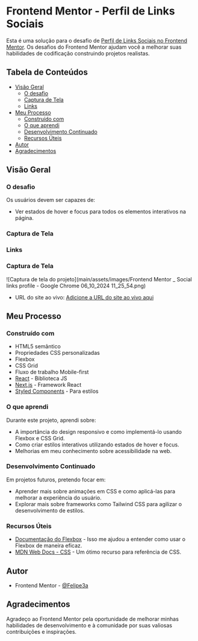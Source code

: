 # Frontend Mentor - Perfil de Links Sociais

Esta é uma solução para o desafio de [Perfil de Links Sociais no Frontend Mentor](https://www.frontendmentor.io/challenges/social-links-profile-UG32l9m6dQ). Os desafios do Frontend Mentor ajudam você a melhorar suas habilidades de codificação construindo projetos realistas.

## Tabela de Conteúdos

- [Visão Geral](#visão-geral)
  - [O desafio](#o-desafio)
  - [Captura de Tela](#captura-de-tela)
  - [Links](#links)
- [Meu Processo](#meu-processo)
  - [Construído com](#construído-com)
  - [O que aprendi](#o-que-aprendi)
  - [Desenvolvimento Continuado](#desenvolvimento-continuado)
  - [Recursos Úteis](#recursos-úteis)
- [Autor](#autor)
- [Agradecimentos](#agradecimentos)

## Visão Geral

### O desafio

Os usuários devem ser capazes de:

- Ver estados de hover e focus para todos os elementos interativos na página.

### Captura de Tela



### Links

### Captura de Tela

![Captura de tela do projeto](main/assets/images/Frontend Mentor _ Social links profile - Google Chrome 06_10_2024 11_25_54.png)

- URL do site ao vivo: [Adicione a URL do site ao vivo aqui](https://felipe3a.github.io/social-links-profile-main/)

## Meu Processo

### Construído com

- HTML5 semântico
- Propriedades CSS personalizadas
- Flexbox
- CSS Grid
- Fluxo de trabalho Mobile-first
- [React](https://reactjs.org/) - Biblioteca JS
- [Next.js](https://nextjs.org/) - Framework React
- [Styled Components](https://styled-components.com/) - Para estilos

### O que aprendi

Durante este projeto, aprendi sobre:

- A importância do design responsivo e como implementá-lo usando Flexbox e CSS Grid.
- Como criar estilos interativos utilizando estados de hover e focus.
- Melhorias em meu conhecimento sobre acessibilidade na web.

### Desenvolvimento Continuado

Em projetos futuros, pretendo focar em:

- Aprender mais sobre animações em CSS e como aplicá-las para melhorar a experiência do usuário.
- Explorar mais sobre frameworks como Tailwind CSS para agilizar o desenvolvimento de estilos.

### Recursos Úteis

- [Documentação do Flexbox](https://css-tricks.com/snippets/css/a-guide-to-flexbox/) - Isso me ajudou a entender como usar o Flexbox de maneira eficaz.
- [MDN Web Docs - CSS](https://developer.mozilla.org/pt-BR/docs/Web/CSS) - Um ótimo recurso para referência de CSS.

## Autor


- Frontend Mentor - [@Felipe3a](https://www.frontendmentor.io/profile/Felipe3a)


## Agradecimentos

Agradeço ao Frontend Mentor pela oportunidade de melhorar minhas habilidades de desenvolvimento e à comunidade por suas valiosas contribuições e inspirações.
